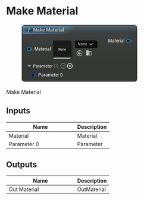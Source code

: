 # Make Material

<div align="left" data-full-width="false">

<figure><img src="../../../api/Material/Make_Material.png" alt=""><figcaption></figcaption></figure>

</div>

Make Material

## Inputs

<table><thead><tr><th width="170">Name</th><th>Description</th></tr></thead><tbody><tr><td>Material</td><td>Material</td></tr><tr><td>Parameter 0</td><td>Parameter</td></tr></tbody></table>

## Outputs

<table><thead><tr><th width="170">Name</th><th>Description</th></tr></thead><tbody><tr><td>Out Material</td><td>OutMaterial</td></tr></tbody></table>
